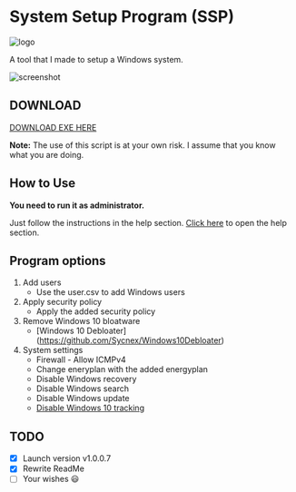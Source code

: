 # System Setup Program (SSP)
![logo](https://i.imgur.com/vYf9XY3.png) 

A tool that I made to setup a Windows system.

![screenshot](https://i.imgur.com/zroTWUe.png)

## DOWNLOAD

[DOWNLOAD EXE HERE](https://github.com/jebr/SSP/releases/)

**Note:** The use of this script is at your own risk. I assume that you know what you are doing.

## How to Use

**You need to run it as administrator.**

Just follow the instructions in the help section. [Click here](help.txt) to open the help section.

## Program options
1. Add users
    * Use the user.csv to add Windows users
2. Apply security policy
    * Apply the added security policy
3. Remove Windows 10 bloatware
	* [Windows 10 Debloater] (https://github.com/Sycnex/Windows10Debloater)
4. System settings
    * Firewall - Allow ICMPv4
    * Change eneryplan with the added energyplan
    * Disable Windows recovery
    * Disable Windows search
    * Disable Windows update
    * [Disable Windows 10 tracking](https://github.com/10se1ucgo/DisableWinTracking/releases/)


## TODO
- [x] Launch version v1.0.0.7
- [x] Rewrite ReadMe
- [ ] Your wishes :smiley:
